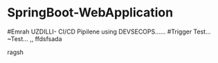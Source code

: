 # SpringBoot-WebApplication
#Emrah UZDILLI- CI/CD Pipilene using DEVSECOPS......
#Trigger Test...
~Test...
,,
ffdsfsada

ragsh
